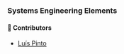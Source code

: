 ### Systems Engineering Elements



#### :handshake: Contributors 
- [Luís Pinto](https://github.com/L-Pinto)
